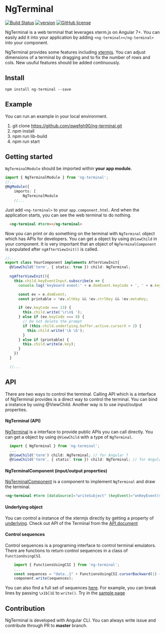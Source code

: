 # NgTerminal

[![Build Status](https://travis-ci.org/qwefgh90/ng-terminal.svg?branch=master)](https://travis-ci.org/qwefgh90/ng-terminal) [![version](https://badge.fury.io/js/ng-terminal.svg)](https://www.npmjs.com/package/ng-terminal) [![GitHub license](https://img.shields.io/badge/license-MIT-blue.svg)]()

NgTerminal is a web terminal that leverages xterm.js on Angular 7+. You can easily add it into your application by adding `<ng-terminal></ng-terminal>` into your component.

NgTerminal provides some features including [xtermjs](https://xtermjs.org/). You can adjust dimensions of a terminal by dragging and to fix the number of rows and cols. New usuful features should be added continuously.

## Install

```
npm install ng-terminal --save
```

## Example

You can run an example in your local environment.

1) git clone https://github.com/qwefgh90/ng-terminal.git
2) npm install
3) npm run lib-build
4) npm run start

## Getting started

`NgTerminalModule` should be imported within **your app module.**

```typescript
import { NgTerminalModule } from 'ng-terminal';
//...
@NgModule({
    imports: [
        NgTerminalModule
    //...
```

Just add `<ng-terminal>` to your `app.component.html`.
And when the application starts, you can see the web terminal to do nothing.

```html
  <ng-terminal #term></ng-terminal>
```

Now you can print or do something on the terminal with `NgTerminal` object which has APIs for developers.
You can get a object by using `@ViewChild` in your component. It is very important that an object of `NgTerminalComponent` is populated after `ngAfterViewInit()` is called.

```typescript
//...
export class YourComponent implements AfterViewInit{
  @ViewChild('term', { static: true }) child: NgTerminal;
  
  ngAfterViewInit(){
    this.child.keyEventInput.subscribe(e => {
      console.log('keyboard event:' + e.domEvent.keyCode + ', ' + e.key);

      const ev = e.domEvent;
      const printable = !ev.altKey && !ev.ctrlKey && !ev.metaKey;

      if (ev.keyCode === 13) {
        this.child.write('\r\n$ ');
      } else if (ev.keyCode === 8) {
        // Do not delete the prompt
        if (this.child.underlying.buffer.active.cursorX > 2) {
          this.child.write('\b \b');
        }
      } else if (printable) {
        this.child.write(e.key);
      }
    })
  }

  //...
```

## API

There are two ways to control the terminal. Calling API which is a interface of NgTerminal provides is a direct way to control the terminal. You can bind a instance by using @ViewChild. Another way is to use input/output properties.

#### NgTerminal (API)

[NgTerminal](https://github.com/qwefgh90/ng-terminal/blob/master/projects/ng-terminal/src/lib/ng-terminal.ts) is a interface to provide public APIs you can call directly. You can get a object by using `@ViewChild` with a type of `NgTerminal`.

```typescript 
  import { NgTerminal } from 'ng-terminal';
  ...
  @ViewChild('term') child: NgTerminal; // for Angular 7
  @ViewChild('term', { static: true }) child: NgTerminal; // for Angular 8
```

#### NgTerminalComponent (input/output properties)

[NgTerminalComponent](https://github.com/qwefgh90/ng-terminal/blob/master/projects/ng-terminal/src/lib/ng-terminal.component.ts) is a component to implement `NgTerminal` and draw the terminal.

```html
<ng-terminal #term [dataSource]="writeSubject" (keyEvent)="onKeyEvent($event)" [displayOption]="displayOptionBounded"></ng-terminal>
```

#### Underlying object

You can control a instance of the xtermjs directly by getting a property of [underlying](https://github.com/qwefgh90/ng-terminal/blob/master/projects/ng-terminal/src/lib/ng-terminal.ts#L27). Check out API of the Terminal from the [API document](https://xtermjs.org/docs/)

#### Control sequences

Control sequences is a programing interface to control terminal emulators. There are functions to return control sequences in a class of `FunctionUsingCSI`.

```typescript
    import { FunctionsUsingCSI } from 'ng-terminal';
    ...
    const sequences = "data..1" + FunctionsUsingCSI.cursorBackward(1) + '2';
    component.write(sequences);
```

You can also find a full set of sequences [here](https://invisible-island.net/xterm/ctlseqs/ctlseqs.html#h2-Controls-beginning-with-ESC). For example, you can break lines by passing `\x1b[1E` to `write()`. Try in the [sample page](https://qwefgh90.github.io/ng-terminal/)

## Contribution

NgTerminal is developed with Angular CLI. You can always write issue and contribute through PR to **master** branch.
